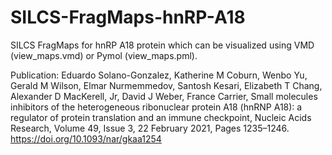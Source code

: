 # SILCS-FragMaps-hnRP-A18

SILCS FragMaps for hnRP A18 protein which can be visualized using VMD (view_maps.vmd) or Pymol (view_maps.pml).

Publication:
Eduardo Solano-Gonzalez, Katherine M Coburn, Wenbo Yu, Gerald M Wilson, Elmar Nurmemmedov, Santosh Kesari, Elizabeth T Chang, Alexander D MacKerell, Jr, David J Weber, France Carrier, Small molecules inhibitors of the heterogeneous ribonuclear protein A18 (hnRNP A18): a regulator of protein translation and an immune checkpoint, Nucleic Acids Research, Volume 49, Issue 3, 22 February 2021, Pages 1235–1246.
https://doi.org/10.1093/nar/gkaa1254
